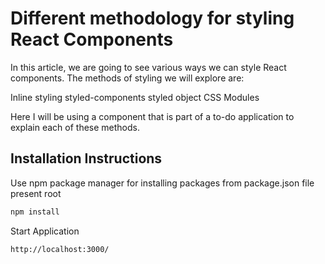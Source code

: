 # Different methodology for styling React Components

In this article, we are going to see various ways we can style React components. The methods of styling we will explore are:

Inline styling
styled-components
styled object
CSS Modules

Here I will be using a component that is part of a to-do application to explain each of these methods.

## Installation Instructions

Use npm package manager for installing packages from package.json file present root

```bash
npm install
```

Start Application

```bash
http://localhost:3000/

```


